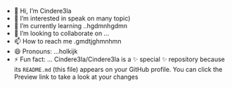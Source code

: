 - 👋 Hi, I’m Cindere3la
- 👀 I’m interested in speak on many topic)
- 🌱 I’m currently learning ..hgdmnhgdmn
- 💞️ I’m looking to collaborate on ...
- 📫 How to reach me .gmdtjghmnhmn
- 😄 Pronouns: ...holkijk
- ⚡ Fun fact: ...
Cindere3la/Cindere3la is a ✨ special ✨ repository because its `README.md` (this file) appears on your GitHub profile.
You can click the Preview link to take a look at your changes
